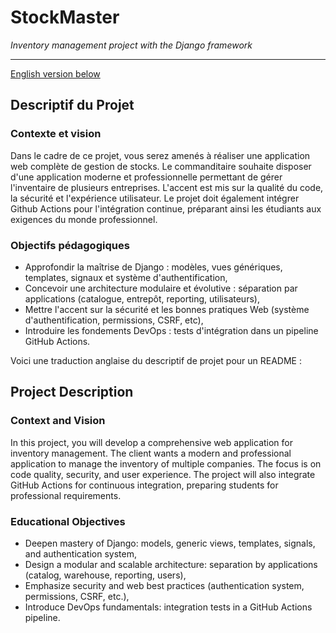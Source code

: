 # StockMaster
*Inventory management project with the Django framework*
________________________________________________________

[English version below](#project-description)

## Descriptif du Projet

### Contexte et vision

Dans le cadre de ce projet, vous serez amenés à réaliser une application web complète de gestion de stocks. Le commanditaire souhaite disposer d'une application moderne et professionnelle permettant de gérer l'inventaire de plusieurs entreprises. L'accent est mis sur la qualité du code, la sécurité et l'expérience utilisateur. Le projet doit également intégrer Github Actions pour l'intégration continue, préparant ainsi les étudiants aux exigences du monde professionnel.

### Objectifs pédagogiques

+ Approfondir la maîtrise de Django : modèles, vues génériques, templates, signaux et système d'authentification,
+ Concevoir une architecture modulaire et évolutive : séparation par applications (catalogue, entrepôt, reporting, utilisateurs),
+ Mettre l'accent sur la sécurité et les bonnes pratiques Web (système d'authentification, permissions, CSRF, etc),
+ Introduire les fondements DevOps : tests d'intégration dans un pipeline GitHub Actions.

Voici une traduction anglaise du descriptif de projet pour un README :

## Project Description

### Context and Vision

In this project, you will develop a comprehensive web application for inventory management. The client wants a modern and professional application to manage the inventory of multiple companies. The focus is on code quality, security, and user experience. The project will also integrate GitHub Actions for continuous integration, preparing students for professional requirements.

### Educational Objectives

+ Deepen mastery of Django: models, generic views, templates, signals, and authentication system,
+ Design a modular and scalable architecture: separation by applications (catalog, warehouse, reporting, users),
+ Emphasize security and web best practices (authentication system, permissions, CSRF, etc.),
+ Introduce DevOps fundamentals: integration tests in a GitHub Actions pipeline.
